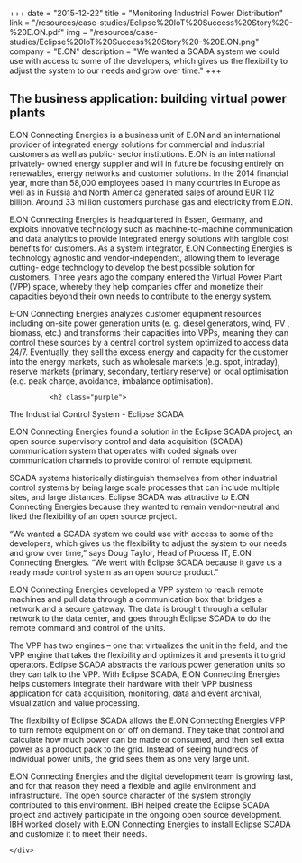 +++
date = "2015-12-22"
title = "Monitoring Industrial Power Distribution"
link = "/resources/case-studies/Eclipse%20IoT%20Success%20Story%20-%20E.ON.pdf"
img = "/resources/case-studies/Eclipse%20IoT%20Success%20Story%20-%20E.ON.png"
company = "E.ON"
description = "We wanted a SCADA system we could use with access to some of the developers, which gives us the  flexibility to adjust the system to our needs and grow over time."
+++
<div class="row">
    <div class="col-md-12">
        <h2 class="purple">
    The business application: building virtual power plants
        </h2>
        <p>E.ON Connecting Energies is a business unit of E.ON and 
        an international provider of integrated energy solutions 
        for commercial and industrial customers as well as public-
        sector  institutions.  E.ON  is  an  international  privately-
        owned  energy  supplier  and  will  in  future  be  focusing  
        entirely  on  renewables,  energy  networks  and  customer  
        solutions. In the 2014 financial year, more than 58,000 
        employees based in many countries in Europe as well as 
        in Russia and North America generated sales of around 
        EUR 112 billion. Around 33 million customers purchase 
        gas and electricity from E.ON. 
        </p>
        <p>E.ON  Connecting  Energies  is  headquartered  in  Essen,  
        Germany,  and  exploits  innovative  technology  such  as  
        machine-to-machine communication and data analytics 
        to  provide  integrated  energy  solutions  with  tangible  
        cost  benefits  for  customers.  As  a  system  integrator, 
        E.ON  Connecting  Energies  is  technology  agnostic  and  
        vendor-independent, allowing them to leverage cutting-
        edge  technology  to  develop  the  best  possible  solution  
        for  customers.  Three  years  ago  the  company  entered  
        the  Virtual  Power  Plant  (VPP)  space,  whereby  they  help  
        companies offer and monetize their capacities beyond 
        their own needs to contribute to the energy system. 
        </p>
        <p>
        E·ON Connecting Energies analyzes customer equipment 
        resources including on-site power generation units (e. g. 
        diesel generators, wind, PV , biomass, etc.) and transforms 
        their  capacities  into  VPPs,  meaning  they  can  control  
        these sources by a central control system optimized to 
        access data 24/7. Eventually, they sell the excess energy 
        and capacity for the customer into the energy markets, 
        such  as  wholesale  markets  (e.g.  spot,  intraday),  reserve  
        markets  (primary,  secondary,  tertiary  reserve)  or  local  
        optimisation  (e.g.  peak  charge,  avoidance,  imbalance  
        optimisation).
        </p>

              <h2 class="purple">
The Industrial Control System - Eclipse SCADA
</h2>

<p>E.ON Connecting Energies found a solution in the Eclipse SCADA project, an open source supervisory control and data acquisition (SCADA) communication system that operates with coded signals over communication channels to provide control of remote equipment. </p>

<p>SCADA systems historically distinguish themselves from other industrial control systems by being large scale processes that can include multiple sites, and large distances. Eclipse SCADA was attractive to E.ON Connecting Energies because they wanted to remain vendor-neutral and liked the flexibility of an open source project.</p>

<p>“We wanted a SCADA system we could use with access to some of the developers, which gives us the flexibility to adjust the system to our needs and grow over time,” says Doug Taylor, Head of Process IT, E.ON Connecting Energies. “We went with Eclipse SCADA because it gave us a ready made control system as an open source product.”</p>

<p>E.ON Connecting Energies developed a VPP system to reach remote machines and pull data through a communication box that bridges a network and a secure gateway. The data is brought through a cellular network to the data center, and goes through Eclipse SCADA to do the remote command and control of the units.</p>

<p>The VPP has two engines – one that virtualizes the unit in the field, and the VPP engine that takes the flexibility and optimizes it and presents it to grid operators. Eclipse SCADA abstracts the various power generation units so they can talk to the VPP. With Eclipse SCADA, E.ON Connecting Energies helps customers integrate their hardware with their VPP business application for data acquisition, monitoring, data and event archival, visualization and value processing. </p>

<p>The flexibility of Eclipse SCADA allows the E.ON Connecting Energies VPP to turn remote equipment on or off on demand. They take that control and calculate how much power can be made or consumed, and then sell extra power as a product pack to the grid. Instead of seeing hundreds of individual power units, the grid sees them as one very large unit. </p>

<p>E.ON Connecting Energies and the digital development team is growing fast, and for that reason they need a flexible and agile environment and infrastructure. The open source character of the system strongly contributed to this environment. IBH helped create the Eclipse SCADA project and actively participate in the ongoing open source development. IBH worked closely with E.ON Connecting Energies to install Eclipse SCADA and customize it to meet their needs.</p>

    </div>
</div>